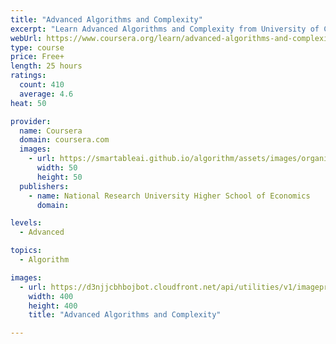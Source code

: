 ```yaml
---
title: "Advanced Algorithms and Complexity"
excerpt: "Learn Advanced Algorithms and Complexity from University of California San Diego, National Research University Higher School of Economics. You've learned the basic algorithms now and are ready to step into the area of more complex problems and ..."
webUrl: https://www.coursera.org/learn/advanced-algorithms-and-complexity
type: course
price: Free+
length: 25 hours
ratings:
  count: 410
  average: 4.6
heat: 50

provider:
  name: Coursera
  domain: coursera.com
  images:
    - url: https://smartableai.github.io/algorithm/assets/images/organizations/coursera.com-50x50.jpg
      width: 50
      height: 50
  publishers:
    - name: National Research University Higher School of Economics
      domain: 

levels:
  - Advanced

topics:
  - Algorithm

images:
  - url: https://d3njjcbhbojbot.cloudfront.net/api/utilities/v1/imageproxy/https://s3.amazonaws.com/coursera-course-photos/0f/6df730d9ae11e5bd22cb7d7d7686df/logo3.png?auto=format%2Ccompress&dpr=1&w=400&h=400&fit=fill&bg=FFF
    width: 400
    height: 400
    title: "Advanced Algorithms and Complexity"

---
```


